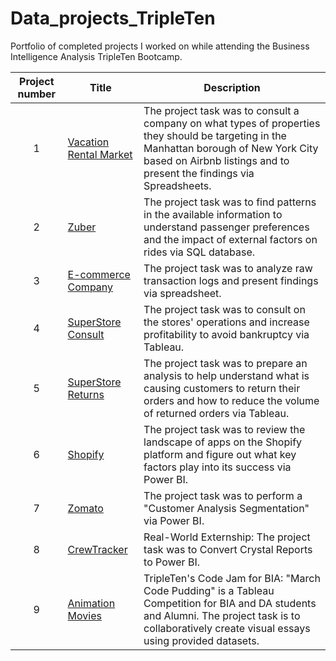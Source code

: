 # Data_projects_TripleTen
Portfolio of completed projects I worked on while attending the Business Intelligence Analysis TripleTen Bootcamp.

| Project number | Title | Description |
| :-----------: | ----------- |----------- |
| 1 | [Vacation Rental Market](https://github.com/CorriSarge/TripleTen_projects/tree/main/Vacation%20Rental%20Market) | The project task was to consult a company on what types of properties they should be targeting in the Manhattan borough of New York City based on Airbnb listings and to present the findings via Spreadsheets. |
| 2 | [Zuber](https://github.com/CorriSarge/TripleTen_projects/tree/main/Zuber) | The project task was to find patterns in the available information to understand passenger preferences and the impact of external factors on rides via SQL database. |
| 3 | [E-commerce Company](https://github.com/CorriSarge/TripleTen_projects/tree/main/E-Commerce) | The project task was to analyze raw transaction logs and present findings via spreadsheet. |
| 4 | [SuperStore Consult](https://github.com/Tiffany-Bergett/Data_projects_TripleTen/tree/main/SuperStore%20Consult) | The project task was to consult on the stores' operations and increase profitability to avoid bankruptcy via Tableau. |
| 5 | [SuperStore Returns](https://github.com/CorriSarge/TripleTen_projects/tree/main/SuperStore%20Returns) | The project task was to prepare an analysis to help understand what is causing customers to return their orders and how to reduce the volume of returned orders via Tableau. |
| 6 | [Shopify](https://github.com/Tiffany-Bergett/Data_projects_TripleTen/tree/main/Shopify) | The project task was to review the landscape of apps on the Shopify platform and figure out what key factors play into its success via Power BI. |
| 7 | [Zomato](https://github.com/CorriSarge/TripleTen_projects/blob/main/Zomato/README.md) | The project task was to perform a "Customer Analysis Segmentation" via Power BI. |
| 8 | [CrewTracker](https://github.com/Tiffany-Bergett/Data_projects_TripleTen/tree/main/CrewTracker) | Real-World Externship: The project task was to Convert Crystal Reports to Power BI. |
| 9 | [Animation Movies](https://github.com/Tiffany-Bergett/Data_projects_TripleTen/tree/main/Animation%20Movies) | TripleTen's Code Jam for BIA: "March Code Pudding" is a Tableau Competition for BIA and DA students and Alumni. The project task is to collaboratively create visual essays using provided datasets. |
